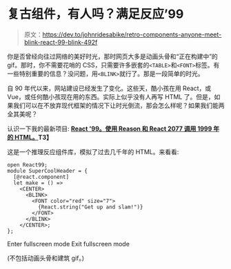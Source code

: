 # 复古组件，有人吗？满足<blink>反应’99</blink>

> 原文：<https://dev.to/johnridesabike/retro-components-anyone-meet-blink-react-99-blink-492f>

你是否曾经向往过网络的美好时光，那时网页大多是动画头骨和“正在构建中”的 gif。那时，你不需要花哨的 CSS，只需要许多嵌套的`<TABLE>`和`<FONT>`标签。有一些特别重要的信息？没问题，用`<BLINK>`就行了。那是一段简单的时光。

自 90 年代以来，网站建设已经发生了变化。这些天，酷小孩在用 React，或 Vue，或任何酷小孩现在用的东西。实际上似乎没有人再写 HTML 了。但是，如果我们可以在不放弃现代框架的情况下让时光倒流，那会怎么样呢？如果我们能两全其美呢？

认识一下我的最新项目: **[React '99。使用 Reason 和 React 2077 调用 1999 年的 HTML。](https://johnridesa.bike/react-99/)T3】**

这是一个推理反应组件库，模拟了过去几千年的 HTML。来看看:

```
open React99;
module SuperCoolHeader = {
  [@react.component]
  let make = () =>
    <CENTER>
      <BLINK>
        <FONT color="red" size="7">
          {React.string("Get up and slam!")}
        </FONT>
      </BLINK>
    </CENTER>;
}; 
```

Enter fullscreen mode Exit fullscreen mode

(不包括动画头骨和建筑 gif。)
